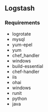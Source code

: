 Logstash
--------


### Requirements

* logrotate
* mysql
* yum-epel
* yum
* chef_handler
* windows
* build-essential
* chef-handler
* iis
* ohai
* windows
* runit
* python
* java
